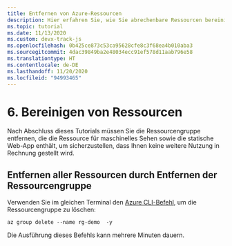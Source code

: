 ```yaml
---
title: Entfernen von Azure-Ressourcen
description: Hier erfahren Sie, wie Sie abrechenbare Ressourcen bereinigen, indem Sie die Ressourcengruppe mithilfe eines Azure CLI-Befehls entfernen.
ms.topic: tutorial
ms.date: 11/13/2020
ms.custom: devx-track-js
ms.openlocfilehash: 0b425ce873c53ca95628cfe8c3f68ea4b010aba3
ms.sourcegitcommit: 4dac39849ba2e48034ecc91ef578d11aab796e58
ms.translationtype: HT
ms.contentlocale: de-DE
ms.lasthandoff: 11/20/2020
ms.locfileid: "94993465"
---
```

# <a name="6-clean-up-resources"></a>6. Bereinigen von Ressourcen

Nach Abschluss dieses Tutorials müssen Sie die Ressourcengruppe entfernen, die die Ressource für maschinelles Sehen sowie die statische Web-App enthält, um sicherzustellen, dass Ihnen keine weitere Nutzung in Rechnung gestellt wird. 

## <a name="remove-all-the-resources-by-removing-resource-group"></a>Entfernen aller Ressourcen durch Entfernen der Ressourcengruppe

Verwenden Sie im gleichen Terminal den [Azure CLI-Befehl](/cli/azure/group?view=azure-cli-latest#az_group_delete), um die Ressourcengruppe zu löschen:

```azurecli
az group delete --name rg-demo  -y
```

Die Ausführung dieses Befehls kann mehrere Minuten dauern. 
